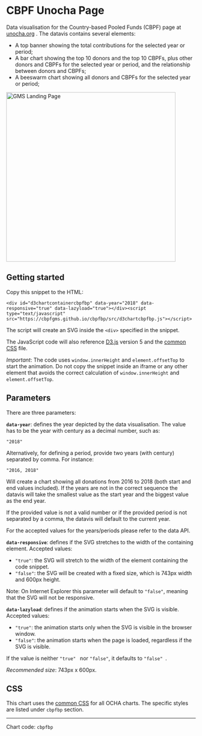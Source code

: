 # CBPF Unocha Page

Data visualisation for the Country-based Pooled Funds (CBPF) page at [unocha.org](http://www.unocha.org/our-work/humanitarian-financing/country-based-pooled-funds-cbpfs) . The datavis contains several elements:

- A top banner showing the total contributions for the selected year or period;
- A bar chart showing the top 10 donors and the top 10 CBPFs, plus other donors and CBPFs for the selected year or period, and the relationship between donors and CBPFs;
- A beeswarm chart showing all donors and CBPFs for the selected year or period;

<img alt="GMS Landing Page" src="https://cbpfgms.github.io/img/thumbnails/cbpfbp.png" width="450">

## Getting started

Copy this snippet to the HTML:

```<div id="d3chartcontainercbpfbp" data-year="2018" data-responsive="true" data-lazyload="true"></div><script type="text/javascript" src="https://cbpfgms.github.io/cbpfbp/src/d3chartcbpfbp.js"></script>```

The script will create an SVG inside the `<div>` specified in the snippet.

The JavaScript code will also reference [D3.js](https://d3js.org) version 5 and the [common CSS](https://github.com/CBPFGMS/cbpfgms.github.io/raw/master/css/) file.

*Important*: The code uses `window.innerHeight`  and `element.offsetTop` to start the animation. Do not copy the snippet inside an iframe or any other element that avoids the correct calculation of `window.innerHeight`  and `element.offsetTop`.

## Parameters

There are three parameters:

**`data-year`**: defines the year depicted by the data visualisation. The value has to be the year with century as a decimal number, such as:

 `"2018"`

Alternatively, for defining a period, provide two years (with century) separated by comma. For instance:

`"2016, 2018"`

Will create a chart showing all donations from 2016 to 2018 (both start and end values included). If the years are not in the correct sequence the datavis will take the smallest value as the start year and the biggest value as the end year.

If the provided value is not a valid number or if the provided period is not separated by a comma, the datavis will default to the current year.

For the accepted values for the years/periods please refer to the data API.

**`data-responsive`**: defines if the SVG stretches to the width of the containing element. Accepted values:

- `"true"`: the SVG will stretch to the width of the element containing the code snippet.
- `"false"`: the SVG will be created with a fixed size, which is 743px width and 600px height.

Note: On Internet Explorer this parameter will default to `"false"`, meaning that the SVG will not be responsive.

**`data-lazyload`**: defines if the animation starts when the SVG is visible. Accepted values:

- `"true"`: the animation starts only when the SVG is visible in the browser window.
- `"false"`: the animation starts when the page is loaded, regardless if the SVG is visible.

If the value is neither `"true" ` nor `"false"`, it defaults to `"false" `.

*Recommended size*: 743px x 600px.


## CSS

This chart uses the [common CSS](https://github.com/CBPFGMS/cbpfgms.github.io/raw/master/css/) for all OCHA charts. The specific styles are listed under `cbpfbp` section.

---
Chart code: `cbpfbp`
